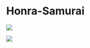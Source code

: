 # Honra-Samurai

![](https://img.shields.io/badge/Android-3DDC84?style=for-the-badge&logo=android&logoColor=white)

![](https://img.shields.io/github/downloads/{username}/{repo-name}/total.svg)
